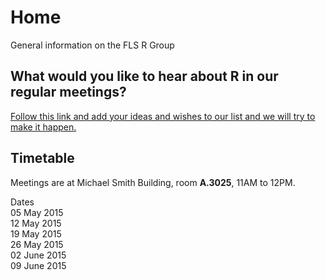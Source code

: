 # Home
General information on the FLS R Group

## What would you like to hear about R in our regular meetings?
[Follow this link and add your ideas and wishes to our list and we will try to make it happen.](http://www.tricider.com/brainstorming/2ZWeIn6Wf0N)

## Timetable
Meetings are at Michael Smith Building, room **A.3025**, 11AM to 12PM.

Dates <br />
05 May 2015 <br />
12 May 2015 <br />
19 May 2015 <br />
26 May 2015 <br />
02 June 2015 <br />
09 June 2015 <br />

